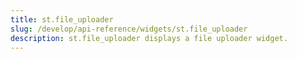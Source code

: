 ```yaml
---
title: st.file_uploader
slug: /develop/api-reference/widgets/st.file_uploader
description: st.file_uploader displays a file uploader widget.
---
```


<Autofunction function="streamlit.file_uploader" />
